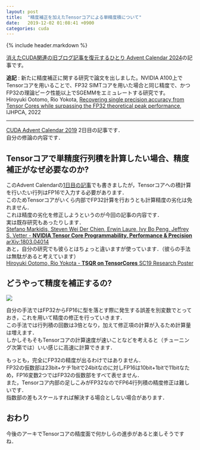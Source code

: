 ```yaml
---
layout: post
title:  "精度補正を加えたTensorコアによる単精度積について"
date:   2019-12-02 01:08:41 +0900
categories: cuda
---
```


{% include header.markdown %}

<a href="https://adventar.org/calendars/10896">消えたCUDA関連の旧ブログ記事を復元するひとり Advent Calendar 2024</a>の記事です。

<b>追記</b> : 新たに精度補正に関する研究で論文を出しました。NVIDIA A100上でTensorコアを用いることで、FP32 SIMTコアを用いた場合と同じ精度で、かつFP32の理論ピーク性能以上でSGEMMをエミュレートする研究です。<br> Hiroyuki Ootomo, Rio Yokota, <a href='https://arxiv.org/abs/2203.03341'>Recovering single precision accuracy from Tensor Cores while surpassing the FP32 theoretical peak performance</a>, IJHPCA, 2022
</p>
<hr>
<a href='https://adventar.org/calendars/4703'>CUDA Advent Calendar 2019</a> 2日目の記事です．<br>
自分の修論の内容です．

<h2 id='a'>Tensorコアで単精度行列積を計算したい場合、精度補正がなぜ必要なのか?</h2>
<p>
このAdvent Calendarの<a href=''>1日目の記事</a>でも書きましたが，Tensorコアへの積計算を行いたい行列はFP16で入力する必要があります．<br>
このためTensorコアがいくら内部でFP32計算を行おうとも計算精度の劣化は免れません．<br>
これほ精度の劣化を修正しようというのが今回の記事の内容です．<br>
実は既存研究もあったりします．<br>
<a href='https://arxiv.org/abs/1803.04014'>Stefano Markidis, Steven Wei Der Chien, Erwin Laure, Ivy Bo Peng, Jeffrey S. Vetter - <b>NVIDIA Tensor Core Programmability, Performance & Precision</b> arXiv:1803.04014</a><br>
あと，自分の研究でも彼らとはちょっと違いますが使っています．（彼らの手法は無駄があると考えています）<br>
<a href='https://static.momo86.net/f/1/sc19-tsqr-on-tc-poster'>Hiroyuki Ootomo, Rio Yokota - <b>TSQR on TensorCores</b> SC19 Research Poster</a>
</p>

<h2>どうやって精度を補正するの?</h2>
<img src="{{site.baseurl}}/assets/images/tcec.png">
<p>
自分の手法ではFP32からFP16に型を落とす際に発生する誤差を別変数でとっておき，これを用いて精度の修正を行っていきます．<br>
この手法では行列積の回数は3倍となり，加えて修正項の計算が入るため計算量は増えます．<br>
しかしそもそもTensorコアの計算速度が速いことなどを考えると（チューニング次第では）いい感じに高速に計算できます．
<p>
もっとも，完全にFP32の精度が出るわけではありません．<br>
FP32の仮数部は23bit+ケチ1bitで24bitなのに対しFP16は10bit+1bitで11bitなため，FP16変数2つではFP32の仮数部をすべて表せません．<br>
また，Tensorコア内部の足しこみがFP32なのでFP64行列積の精度修正は難しいです．<br>
指数部の差もスケールすれば解決する場合としない場合があります．
</p>

<h2 id='c'>おわり</h2>
<p>
今後のアーキでTensorコアの精度面で何かしらの進歩があると楽しそうですね．
</p>
